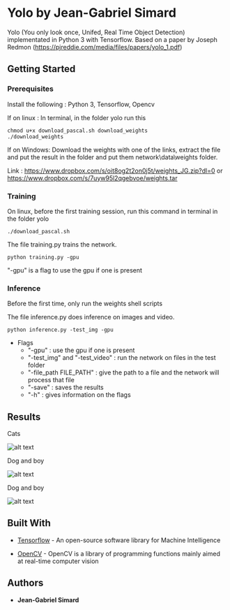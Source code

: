 # Yolo by Jean-Gabriel Simard

Yolo (You only look once, Unifed, Real Time Object Detection) implementated in Python 3 with Tensorflow.
Based on a paper by Joseph Redmon (https://pjreddie.com/media/files/papers/yolo_1.pdf)

## Getting Started


### Prerequisites

Install the following : Python 3, Tensorflow, Opencv

If on linux :
In terminal, in the folder yolo run this
```
chmod u+x download_pascal.sh download_weights
./download_weights
```
If on Windows:
Download the weights with one of the links, extract the file and put the result in the folder and put them network\data\weights folder.
 
Link : https://www.dropbox.com/s/oit8og2t2on0j5t/weights_JG.zip?dl=0 or https://www.dropbox.com/s/7uyw95l2qgebvoe/weights.tar

### Training
On linux, before the first training session, run this command in terminal in the folder yolo
```
./download_pascal.sh
```
The file training.py trains the network.

```
python training.py -gpu
```

"-gpu" is a flag to use the gpu if one is present 



### Inference
Before the first time, only run the weights shell scripts

The file inference.py does inference on images and video. 
```
python inference.py -test_img -gpu
```
* Flags
    * "-gpu"  : use the gpu if one is present 
    * "-test_img" and "-test_video" : run the network on files in the test folder
    * "-file_path FILE_PATH" : give the path to a file and the network will process that file
    * "-save" : saves the results
    * "-h" : gives information on the flags
    

## Results

Cats

![alt text](https://user-images.githubusercontent.com/6108674/32355280-0bff0c7a-c02e-11e7-9de2-d66435a712f7.jpg)

Dog and boy

![alt text](https://user-images.githubusercontent.com/6108674/32355505-5f5b2506-c02f-11e7-95ff-e1c0708c272e.jpg)

Dog and boy

![alt text](https://user-images.githubusercontent.com/6108674/32355508-61e44406-c02f-11e7-957e-c03e413c65d9.jpg)

## Built With

* [Tensorflow](https://www.tensorflow.org/) - An open-source software library for Machine Intelligence

* [OpenCV](https://opencv.org/) - OpenCV is a library of programming functions mainly aimed at real-time computer vision


## Authors

* **Jean-Gabriel Simard**
